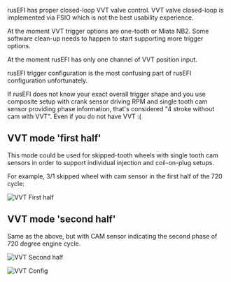 
rusEFI has proper closed-loop VVT valve control. VVT valve closed-loop is implemented via FSIO which is
not the best usability experience.

 
At the moment VVT trigger options are one-tooth or Miata NB2. Some software clean-up needs to happen
to start supporting more trigger options.


At the moment rusEFI has only one channel of VVT position input.

rusEFI trigger configuration is the most confusing part of rusEFI configuration unfortunately.

If rusEFI does not know your exact overall trigger shape and you use composite setup with crank sensor driving RPM and single tooth cam sensor providing phase information, that's considered "4 stroke without cam with VVT". Even if you do not have VVT :(


## VVT mode 'first half'

This mode could be used for skipped-tooth wheels with single tooth cam sensors in order to support individual injection and coil-on-plug setups.


For example, 3/1 skipped wheel with cam sensor in the first half of the 720 cycle:

![VVT First half](Images/VVT_first_half.png)

## VVT mode 'second half'

Same as the above, but with CAM sensor indicating the second phase of 720 degree engine cycle.

![VVT Second half](Images/VVT_second_half.png)

![VVT Config](Images/VVT_config.png)
